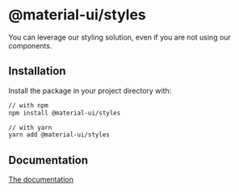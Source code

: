 # @material-ui/styles

You can leverage our styling solution, even if you are not using our components.

## Installation

Install the package in your project directory with:

```sh
// with npm
npm install @material-ui/styles

// with yarn
yarn add @material-ui/styles
```

## Documentation

[The documentation](https://material-ui.com/css-in-js/basics/)
